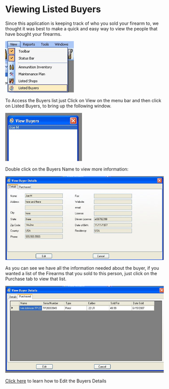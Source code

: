 # Viewing Listed Buyers

Since this application is keeping track of who you sold your firearm to, we thought it was best to make a quick and easy way to view the people that have bought your firearms.

![](images/Viewing_Items_Buyers_Menu.jpg)

To Access the Buyers list just Click on View on the menu bar and then click on Listed Buyers, to bring up the following window.

![](images/Viewing_Items_Buyers_List.jpg)

Double click on the Buyers Name to view more information:

![](images/Viewing_Items_Buyers_Details.jpg)

As you can see we have all the information needed about the buyer, if you wanted a list of the Firearms that you sold to this person, just click on the Purchase tab to view that list.

![](images/Viewing_Items_Buyers_Details_Items_Sold.jpg)

[Click here](Editing_Buyer_Details.md) to learn how to Edit the Buyers Details